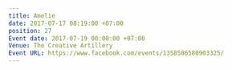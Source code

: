 ```yaml
---
title: Amelie
date: 2017-07-17 08:19:00 +07:00
position: 27
Event date: 2017-07-19 00:00:00 +07:00
Venue: The Creative Artillery
Event URL: https://www.facebook.com/events/1358586580903325/
---
```


